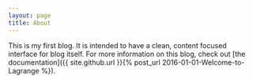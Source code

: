 ```yaml
---
layout: page
title: About
---
```

This is my first blog. It is intended to have a clean, content focused interface for blog itself. For more information on this blog, check out [the documentation]({{ site.github.url }}{% post_url 2016-01-01-Welcome-to-Lagrange %}).
